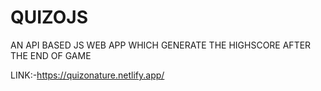 # QUIZOJS
AN API  BASED JS WEB APP WHICH GENERATE THE HIGHSCORE AFTER THE END OF GAME

LINK:-https://quizonature.netlify.app/
